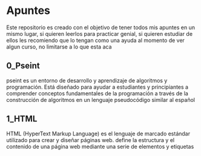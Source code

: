 # Apuntes
Este repositorio es creado con el objetivo de tener todos mis apuntes en un mismo lugar, si quieren leerlos para practicar genial, si quieren estudiar de ellos les recomiendo que lo tengan como una ayuda al momento de ver algun curso, no limitarse a lo que esta aca

## 0_Pseint
pseint es un entorno de desarrollo y aprendizaje de algoritmos y programación. Está diseñado para ayudar a estudiantes y principiantes a comprender conceptos fundamentales de la programación a través de la construcción de algoritmos en un lenguaje pseudocódigo similar al español

## 1_HTML
HTML (HyperText Markup Language) es el lenguaje de marcado estándar utilizado para crear y diseñar páginas web.
define la estructura y el contenido de una página web mediante una serie de elementos y etiquetas
